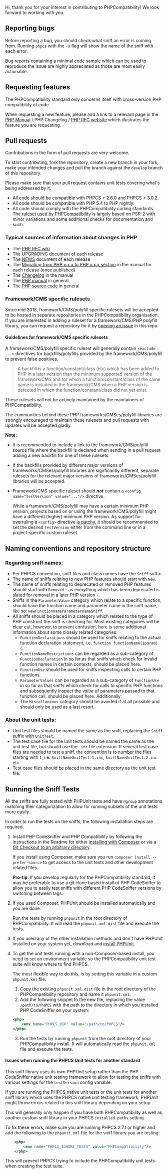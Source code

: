 Hi, thank you for your interest in contributing to PHPCompatibility! We look forward to working with you.

Reporting bugs
--------------

Before reporting a bug, you should check what sniff an error is coming from.
Running `phpcs` with the `-s` flag will show the name of the sniff with each error.

Bug reports containing a minimal code sample which can be used to reproduce the issue are highly appreciated as those are most easily actionable.

Requesting features
-------------------

The PHPCompatibility standard only concerns itself with cross-version PHP compatibility of code.

When requesting a new feature, please add a link to a relevant page in the [PHP Manual](http://php.net/manual/en/) / PHP Changelog / [PHP RFC website](https://wiki.php.net/rfc) which illustrates the feature you are requesting.

Pull requests
-------------

Contributions in the form of pull requests are very welcome.

To start contributing, fork the repository, create a new branch in your fork, make your intended changes and pull the branch against the `develop` branch of this repository.

Please make sure that your pull request contains unit tests covering what's being addressed by it.

* All code should be compatible with PHPCS > 2.6.0 and PHPCS > 3.0.2.
* All code should be compatible with PHP 5.4 to PHP nightly.
* All code should comply with the PHPCompatibility coding standards.
    The [ruleset used by PHPCompatibility](https://github.com/PHPCompatibility/PHPCompatibility/blob/master/phpcs.xml.dist) is largely based on PSR-2 with minor variations and some additional checks for documentation and such.

### Typical sources of information about changes in PHP
* The [PHP RFC wiki](https://wiki.php.net/rfc)
* The [UPGRADING](https://github.com/php/php-src/blob/master/UPGRADING) document of each release
* The [NEWS](https://github.com/php/php-src/blob/master/NEWS) document of each release
* The [Migrating from PHP x.x.x to PHP x.x.x section](https://www.php.net/manual/en/appendices.php) in the manual for each release (once published)
* The [Changelog](https://www.php.net/manual/en/doc.changelog.php) in the manual
* The [PHP manual](https://www.php.net/manual/en/index.php) in general
* The [PHP source code](https://github.com/php/php-src) in general

### Framework/CMS specific rulesets

Since mid 2018, framework/CMS/polyfill specific rulesets will be accepted to be hosted in separate repositories in the PHPCompatibility organisation. If you are interested in adding a ruleset for a framework/CMS/PHP polyfill library, you can request a repository for it by [opening an issue](https://github.com/PHPCompatibility/PHPCompatibility/issues/new) in this repo.

#### Guidelines for framework/CMS specific rulesets

A framework/CMS/polyfill specific ruleset will generally contain `<exclude ...>` directives for backfills/polyfills provided by the framework/CMS/polyfill to prevent false positives.

> A backfill is a function/constant/class (etc) which has been added to PHP in a later version than the minimum supported version of the framework/CMS and for which a function/constant/class of the same name is included in the framework/CMS when a PHP version is detected in which the function/constant/class did not yet exist.

These rulesets will not be actively maintained by the maintainers of PHPCompatibility.

The communities behind these PHP frameworks/CMSes/polyfill libraries are strongly encouraged to maintain these rulesets and pull requests with updates will be accepted gladly.

**Note:**
* It is recommended to include a link to the framework/CMS/polyfill source file where the backfill is declared when sending in a pull request adding a new backfill for one of these rulesets.
* If the backfills provided by different major versions of frameworks/CMSes/polyfill libraries are signficantly different, separate rulesets for the relevant major versions of frameworks/CMSes/polyfill libraries will be accepted.
* Framework/CMS specific ruleset should **_not_** contain a `<config name="testVersion" value="..."/>` directive.

    While a framework/CMS/polyfill may have a certain minimum PHP version, projects based on or using the framework/CMS/polyfill might have a different (higher) minimum PHP version.
    As support for overruling a `<config>` directive [is patchy](https://github.com/squizlabs/PHP_CodeSniffer/issues/1821), it should be recommended to set the desired `testVersion` either from the command line or in a project-specific custom ruleset.


Naming conventions and repository structure
-----------------------

### Regarding sniff names:
* Per PHPCS convention, sniff files and class names have the `Sniff` suffix.
* The name of sniffs relating to new PHP features should start with `New`.
* The name of sniffs relating to deprecated or removed PHP features should start with `Removed` - as everything which has been deprecated is slated for removal in a later PHP version -.
* Sniffs in the `ParameterValue` category which relate to a specific function, should have the function name and parameter name in the sniff name, like so: `NewFunctionnameParameternameSniff`.
* All sniffs should be placed in a category which relates to the type of PHP construct the sniff is checking for.
    Most existing categories will be clear cut, however, to prevent confusion, here is some additional information about some closely related categories:
    - `FunctionDeclarations` should be used for sniffs relating to the actual function declaration statement, i.e. `function functionName($param) {`.
    - `FunctionNameRestrictions` can be regarded as a sub-category of `FunctionDeclaration` in so far as that sniffs which check for invalid function names in certain contexts, should be placed here.
    - `FunctionUse` should be used for sniffs inspecting calls to certain PHP functions.
    - `ParameterValues` can be regarded as a sub-category of `FunctionUse` in so far as that sniffs which check for calls to specific PHP functions and subsequently inspect the _value_ of parameters passed to that function call, should be placed here.
    Additionally:
    - The `Miscellaneous` category should be avoided if at all possible and should only be used as a last resort.

### About the unit tests:
* Unit test files should be named the same as the sniff, replacing the `Sniff` suffix with `UnitTest`.
* The test case file for the unit tests should be named the same as the unit test file, but should use the `.inc` file extension.
    If several test case files are needed to test a sniff, the convention is to number the files starting with `1`, i.e. `SniffNameUnitTest.1.inc`, `SniffNameUnitTest.2.inc` etc.
* Test case files should be placed in the same directory as the unit test file.


Running the Sniff Tests
-----------------------
All the sniffs are fully tested with PHPUnit tests and have `@group` annotations matching their categorization to allow for running subsets of the unit tests more easily.

In order to run the tests on the sniffs, the following installation steps are required.

1. Install PHP CodeSniffer and PHP Compatibility by following the instructions in the Readme for either [installing with Composer](https://github.com/PHPCompatibility/PHPCompatibility/blob/master/README.md#installation-in-a-composer-project-method-1) or via a [Git Checkout to an arbitrary directory](https://github.com/PHPCompatibility/PHPCompatibility/blob/master/README.md#installation-via-a-git-check-out-to-an-arbitrary-directory-method-2).

    If you install using Composer, make sure you run `composer install --prefer-source` to get access to the unit tests and other development related files.

    **Pro-tip**: If you develop regularly for the PHPCompatibility standard, it may be preferable to use a git clone based install of PHP CodeSniffer to allow you to easily test sniffs with different PHP CodeSniffer versions by switching between tags.

2. If you used Composer, PHPUnit should be installed automatically and you are done.

    Run the tests by running `phpunit` in the root directory of PHPCompatibility.
    It will read the `phpunit.xml.dist` file and execute the tests.

3. If you used any of the other installation methods and don't have PHPUnit installed on your system yet, download and [install PHPUnit](https://phpunit.de/getting-started.html).

4. To get the unit tests running with a non-Composer-based install, you need to set an environment variable so the PHPCompatibility unit test suite will know where to find PHPCS.

    The most flexible way to do this, is by setting this variable in a custom `phpunit.xml` file.

    1. Copy the existing `phpunit.xml.dist` file in the root directory of the PHPCompatibility repository and name it `phpunit.xml`.
    2. Add the following snippet to the new file, replacing the value `/path/to/PHPCS` with the path to the directory in which you installed PHP CodeSniffer on your system:
    ```xml
    <php>
        <env name="PHPCS_DIR" value="/path/to/PHPCS"/>
    </php>
    ```
    3. Run the tests by running `phpunit` from the root directory of your PHPCompatibility install.
       It will automatically read the `phpunit.xml` file and execute the tests.


#### Issues when running the PHPCS Unit tests for another standard

This sniff library uses its own PHPUnit setup rather than the PHP CodeSniffer native unit testing framework to allow for testing the sniffs with various settings for the `testVersion` config variable.

If you are running the PHPCS native unit tests or the unit tests for another sniff library which uses the PHPCS native unit testing framework, PHPUnit might throw errors related to this sniff library depending on your setup.

This will generally only happen if you have both PHPCompatibility as well as another custom sniff library in your PHPCS `installed_paths` setting.

To fix these errors, make sure you are running PHPCS 2.7.1 or higher and add the following to the `phpunit.xml` file for the sniff library you are testing:
```xml
    <php>
        <env name="PHPCS_IGNORE_TESTS" value="PHPCompatibility"/>
    </php>
```

This will prevent PHPCS trying to include the PHPCompatibility unit tests when creating the test suite.
